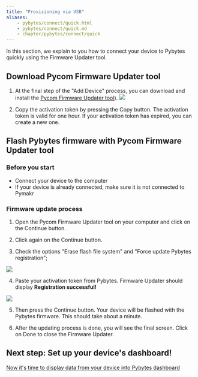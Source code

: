 ```yaml
---
title: "Provisioning via USB"
aliases:
    - pybytes/connect/quick.html
    - pybytes/connect/quick.md
    - chapter/pybytes/connect/quick
---
```


In this section, we explain to you how to connect your device to Pybytes quickly using the Firmware Updater tool.

## Download Pycom Firmware Updater tool

1. At the final step of the "Add Device" process, you can download and install the [Pycom Firmware Updater tool](https://pycom.io/downloads/)).
![](/gitbook/assets/pybytes/add-device/connect-your-device-component.png)

1. Copy the activation token by pressing the Copy button. The activation token is valid for one hour. If your activation token has expired, you can create a new one.


## Flash Pybytes firmware with Pycom Firmware Updater tool

### Before you start
* Connect your device to the computer
* If your device is already connected, make sure it is not connected to Pymakr

### Firmware update process

1. Open the Pycom Firmware Updater tool on your computer and click on the Continue button.

2. Click again on the Continue button.

3. Check the options "Erase flash file system" and "Force update Pybytes registration";

![](/gitbook/assets/pybytes/add-device/pybytes-provisioning.png)

4. Paste your activation token from Pybytes. Firmware Updater should display **Registration successful!**

![](/gitbook/assets/pybytes/add-device/pybytes-provisioning2.png)

5. Then press the Continue button. Your device will be flashed with the Pybytes firmware. This should take about a minute.

6. After the updating process is done, you will see the final screen. Click on Done to close the Firmware Updater.

## Next step: Set up your device's dashboard!

[Now it's time to display data from your device into Pybytes dashboard](../../dashboard)
